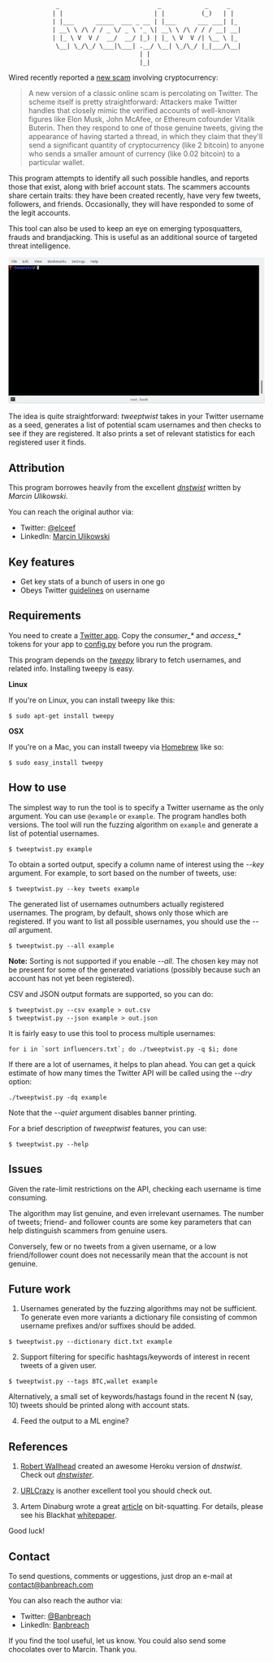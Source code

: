                  _                           _            _     _   
                | |                         | |          (_)   | |  
                | |___      _____  ___ _ __ | |___      ___ ___| |_ 
                | __\ \ /\ / / _ \/ _ \ '_ \| __\ \ /\ / / / __| __|
                | |_ \ V  V /  __/  __/ |_) | |_ \ V  V /| \__ \ |_ 
                 \__| \_/\_/ \___|\___| .__/ \__| \_/\_/ |_|___/\__|
                                        | |                         
                                        |_|                         



Wired recently reported a [new scam](https://www.wired.com/story/classic-scam-steals-bitcoin-on-twitter/)
involving cryptocurrency:
> A new version of a classic online scam is percolating on Twitter.
> The scheme itself is pretty straightforward: Attackers make Twitter handles 
> that closely mimic the verified accounts of well-known figures like Elon Musk,
> John McAfee, or Ethereum cofounder Vitalik Buterin. Then they respond to one 
> of those genuine tweets, giving the appearance of having started a thread, in 
> which they claim that they'll send a significant quantity of cryptocurrency 
> (like 2 bitcoin) to anyone who sends a smaller amount of currency (like 0.02 
> bitcoin) to a particular wallet. 

This program attempts to identify all such possible handles, and reports those
that exist, along with brief account stats. The scammers accounts share certain
traits: they have been created recently, have very few tweets, followers, and 
friends. Occasionally, they will have responded to some of the legit accounts. 

This tool can also be used to keep an eye on emerging typosquatters, frauds and 
brandjacking. This is useful as an additional source of targeted threat 
intelligence.

![Demo](/docs/tty.gif)

The idea is quite straightforward: *tweeptwist* takes in your Twitter username 
as a seed, generates a list of potential scam usernames and then checks to see
if they are registered. It also prints a set of relevant statistics for each
registered user it finds.

Attribution
------------
This program borrowes heavily from the excellent [*dnstwist*](https://github.com/elceef/dnstwist) 
written by *Marcin Ulikowski*.

You can reach the original author via:

- Twitter: [@elceef](https://twitter.com/elceef)
- LinkedIn: [Marcin Ulikowski](https://pl.linkedin.com/in/elceef)

Key features
------------

- Get key stats of a bunch of users in one go
- Obeys Twitter [guidelines](https://help.twitter.com/en/managing-your-account/twitter-username-rules) on username


Requirements
------------

You need to create a [Twitter app](https://apps.twitter.com/). Copy the *consumer_\** 
and *access_\** tokens for your app to [config.py](config.py) before you run the program. 

This program depends on the [*tweepy*](https://github.com/tweepy/tweepy) library to fetch usernames, and related
info. Installing tweepy is easy.

**Linux**

If you're on Linux, you can install tweepy like this:

```
$ sudo apt-get install tweepy
```

**OSX**

If you're on a Mac, you can install tweepy via
[Homebrew](https://github.com/Homebrew/homebrew) like so:

```
$ sudo easy_install tweepy
```

How to use
----------

The simplest way to run the tool is to specify a Twitter username as the only
argument. You can use `@example` or `example`. The program handles both versions.
The tool will run the fuzzing algorithm on `example` and generate a list of
potential usernames.
```
$ tweeptwist.py example
```
To obtain a sorted output, specify a column name of interest using the *--key*
argument. For example, to sort based on the number of tweets, use:
```
$ tweeptwist.py --key tweets example
```
The generated list of usernames outnumbers actually registered usernames. The
program, by default, shows only those which are registered. If you want to list
all possible usernames, you should use the *--all* argument.
```
$ tweeptwist.py --all example
```
**Note:** Sorting is not supported if you enable *--all*. The chosen key may not
be present for some of the generated variations (possibly because such an account
has not yet been registered).

CSV and JSON output formats are supported, so you can do:
```
$ tweeptwist.py --csv example > out.csv
$ tweeptwist.py --json example > out.json
```
It is fairly easy to use this tool to process multiple usernames:
```
for i in `sort influencers.txt`; do ./tweeptwist.py -q $i; done
```
If there are a lot of usernames, it helps to plan ahead. You can get a quick 
estimate of how many times the Twitter API will be called using the *--dry* option:
```
./tweeptwist.py -dq example
```
Note that the *--quiet* argument disables banner printing.

For a brief description of *tweeptwist* features, you can use:
```
$ tweeptwist.py --help
```

Issues
------
Given the rate-limit restrictions on the API, checking each username is time 
consuming.

The algorithm may list genuine, and even irrelevant usernames. The number of 
tweets; friend- and follower counts are some key parameters that can help 
distinguish scammers from genuine users.

Conversely, few or no tweets from a given username, or a low friend/follower
count does not necessarily mean that the account is not genuine.

Future work
-----------
1. Usernames generated by the fuzzing algorithms may not be sufficient. To
generate even more variants a dictionary file consisting of common username
prefixes and/or suffixes should be added. 
```
$ tweeptwist.py --dictionary dict.txt example
```

2. Support filtering for specific hashtags/keywords of interest in recent tweets 
of a given user. 
```
$ tweeptwist.py --tags BTC,wallet example
```
Alternatively, a small set of keywords/hastags found in the recent
N (say, 10) tweets should be printed along with account stats.

4. Feed the output to a ML engine?

References
-------

1. [Robert Wallhead](mailto:rwallhead@gmail.com) created an awesome Heroku 
version of *dnstwist*. Check out [*dnstwister*](https://dnstwister.report/). 

2. [URLCrazy](https://tools.kali.org/information-gathering/urlcrazy) is another 
excellent tool you should check out.

3. Artem Dinaburg wrote a great [article](http://dinaburg.org/bitsquatting.html)
on bit-squatting. For details, please see his Blackhat [whitepaper](http://media.blackhat.com/bh-us-11/Dinaburg/BH_US_11_Dinaburg_Bitsquatting_WP.pdf). 

Good luck!

Contact
-------

To send questions, comments or uggestions, just drop an e-mail at
[contact@banbreach.com](mailto:contact@banbreach.com)

You can also reach the author via:

- Twitter: [@Banbreach](https://twitter.com/Banbreach)
- LinkedIn: [Banbreach](https://in.linkedin.com/company/banbreach)

If you find the tool useful, let us know. You could also send some chocolates 
over to Marcin. Thank you.

